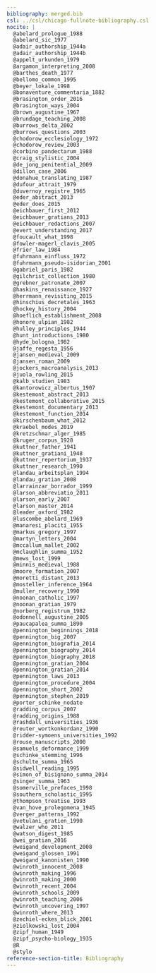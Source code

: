 ```yaml
---
bibliography: merged.bib
csl: ../csl/chicago-fullnote-bibliography.csl
nocite: |
  @abelard_prologue_1988
  @abelard_sic_1977
  @adair_authorship_1944a
  @adair_authorship_1944b
  @appelt_urkunden_1979
  @argamon_interpreting_2008
  @barthes_death_1977
  @bellomo_common_1995
  @beyer_lokale_1998
  @bonaventure_commentaria_1882
  @brasington_order_2016
  @brasington_ways_2004
  @brown_augustine_1967
  @brundage_teaching_2008
  @burrows_delta_2002
  @burrows_questions_2003
  @chodorow_ecclesiology_1972
  @chodorow_review_2003
  @corbino_pandectarum_1988
  @craig_stylistic_2004
  @de_jong_penitential_2009
  @dillon_case_2006
  @donahue_translating_1987
  @dufour_attrait_1979
  @duvernoy_registre_1965
  @eder_abstract_2013
  @eder_does_2015
  @eichbauer_first_2012
  @eichbauer_gratians_2013
  @eichbauer_redactions_2007
  @evert_understanding_2017
  @foucault_what_1998
  @fowler-magerl_clavis_2005
  @frier_law_1984
  @fuhrmann_einfluss_1972
  @fuhrmann_pseudo-isidorian_2001
  @gabriel_paris_1982
  @gilchrist_collection_1980
  @grebner_patronate_2007
  @haskins_renaissance_1927
  @herrmann_revisiting_2015
  @hinschius_decretales_1963
  @hockey_history_2004
  @hoeflich_establishment_2008
  @honore_ulpian_1982
  @hulley_principles_1944
  @hunt_introductions_1980
  @hyde_bologna_1982
  @jaffe_regesta_1956
  @jansen_medieval_2009
  @jansen_roman_2009
  @jockers_macroanalysis_2013
  @juola_rowling_2015
  @kalb_studien_1983
  @kantorowicz_albertus_1907
  @kestemont_abstract_2013
  @kestemont_collaborative_2015
  @kestemont_documentary_2013
  @kestemont_function_2014
  @kirschenbaum_what_2012
  @kraebel_modes_2019
  @kretzschmar_alger_1985
  @kruger_corpus_1928
  @kuttner_father_1941
  @kuttner_gratiani_1948
  @kuttner_repertorium_1937
  @kuttner_research_1990
  @landau_arbeitsplan_1994
  @landau_gratian_2008
  @larrainzar_borrador_1999
  @larson_abbreviatio_2011
  @larson_early_2007
  @larson_master_2014
  @leader_oxford_1982
  @luscombe_abelard_1969
  @manaresi_placiti_1955
  @markus_gregory_1997
  @martyn_letters_2004
  @mccallum_mallet_2002
  @mclaughlin_summa_1952
  @mews_lost_1999
  @minnis_medieval_1988
  @moore_formation_2007
  @moretti_distant_2013
  @mosteller_inference_1964
  @muller_recovery_1990
  @noonan_catholic_1997
  @noonan_gratian_1979
  @norberg_registrum_1982
  @odonnell_augustine_2005
  @paucapalea_summa_1890
  @pennington_beginnings_2018
  @pennington_big_2007
  @pennington_biografia_2014
  @pennington_biography_2014
  @pennington_biography_2018
  @pennington_gratian_2004
  @pennington_gratian_2014
  @pennington_laws_2013
  @pennington_procedure_2004
  @pennington_short_2002
  @pennington_stephen_2019
  @porter_schinke_nodate
  @radding_corpus_2007
  @radding_origins_1988
  @rashdall_universities_1936
  @reuter_wortkonkordanz_1990
  @ridder-symoens_universities_1992
  @rouse_manuscripts_2000
  @samuels_deformance_1999
  @schinke_stemming_1996
  @schulte_summa_1965
  @sidwell_reading_1995
  @simon_of_bisignano_summa_2014
  @singer_summa_1963
  @somerville_prefaces_1998
  @southern_scholastic_1995
  @thompson_treatise_1993
  @van_hove_prolegomena_1945
  @verger_patterns_1992
  @vetulani_gratien_1990
  @walzer_who_2011
  @watson_digest_1985
  @wei_gratian_2016
  @weigand_development_2008
  @weigand_glossen_1991
  @weigand_kanonisten_1990
  @winroth_innocent_2008
  @winroth_making_1996
  @winroth_making_2000
  @winroth_recent_2004
  @winroth_schools_2009
  @winroth_teaching_2006
  @winroth_uncovering_1997
  @winroth_where_2013
  @zechiel-eckes_blick_2001
  @ziolkowski_lost_2004
  @zipf_human_1949
  @zipf_psycho-biology_1935
  @R
  @stylo
reference-section-title: Bibliography
---
```


